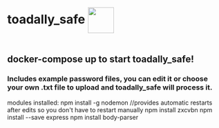 <h1 style="display: inline-block;">toadally_safe <img width="60" height="60" src="https://user-images.githubusercontent.com/104051323/230684553-66706a4b-4640-4b0e-9d67-00fe72658eb7.png" style="display: inline-block; vertical-align: middle;"></h1>



## docker-compose up to start toadally_safe!
### Includes example password files, you can edit it or choose your own .txt file to upload and toadally_safe will process it.

modules installed:
    npm install -g nodemon  //provides automatic restarts after edits so you don't have to restart manually
    npm install zxcvbn
    npm install --save express
    npm install body-parser

